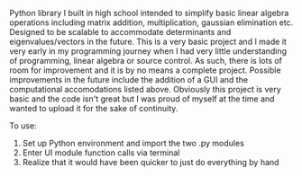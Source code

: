Python library I built in high school intended to simplify basic linear algebra operations including matrix addition, multiplication, gaussian elimination etc. 
Designed to be scalable to accommodate determinants and eigenvalues/vectors in the future. This is a very basic project and I made it very early in my programming journey when I had very little understanding of programming, linear algebra or source control. As such, there is lots of room for improvement and it is by no means a complete project. Possible improvements in the future include the addition of a GUI and the computational accomodations listed above. Obviously this project is very basic and the code isn't great but I was proud of myself at the time and wanted to upload it for the sake of continuity.

To use: 
  1) Set up Python environment and import the two .py modules
  2) Enter UI module function calls via terminal
  3) Realize that it would have been quicker to just do everything by hand
